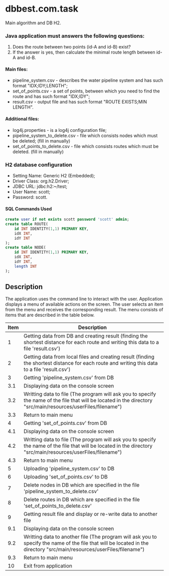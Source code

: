 # dbbest.com.task
Main algorithm and DB H2.

### Java application must answers the following questions: 
1) Does the route between two points (id-A and id-B) exist?
2) If the answer is yes, then calculate the minimal route length between id-A and id-B. 

#### Main files: 
- pipeline_system.csv - describes the water pipeline system and has such format "IDX;IDY;LENGTH";
- set_of_points.csv -  a set of points, between which you need to find the route and has such format "IDX;IDY";
- result.csv - output file and has such format "ROUTE EXISTS;MIN LENGTH".

#### Additional files:
- log4j.properties - is a log4j configuration file;
- pipeline_system_to_delete.csv - file which consists nodes which must be deleted; (fill in manually)
- set_of_points_to_delete.csv - file which consists routes which must be deleted. (fill in manually)

### H2 database configuration

- Setting Name: Generic H2 (Embedded);
- Driver Class: org.h2.Driver;
- JDBC URL: jdbc:h2:~/test;
- User Name: scott;
- Password: scott.

#### SQL Commands Used

```SQL 
create user if not exists scott password 'scott' admin;
create table ROUTE(
    id INT IDENTITY(1,1) PRIMARY KEY,
    idX INT,
    idY INT
);
create table NODE(
    id INT IDENTITY(1,1) PRIMARY KEY,
    idX INT,
    idY INT,
    length INT
);
```

## Description
The application uses the command line to interact with the user. Application displays a menu of available actions on the screen. The user selects an item from the menu and receives the corresponding result. The menu consists of items that are described in the table below.

Item         | Description
-------------|------------
1  | Getting data from DB and creating result (finding the shortest distance for each route and writing this data to a file 'result.csv')
2  | Getting data from local files and creating result (finding the shortest distance for each route and writing this data to a file 'result.csv')
3  | Getting 'pipeline_system.csv' from DB
3.1| Displaying data on the console screen
3.2| Writting data to file (The program will ask you to specify the name of the file that will be located in the directory "src/main/resources/userFiles/filename")
3.3| Return to main menu
4  | Getting 'set_of_points.csv' from DB
4.1| Displaying data on the console screen
4.2| Writting data to file (The program will ask you to specify the name of the file that will be located in the directory "src/main/resources/userFiles/filename")
4.3| Return to main menu
5  | Uploading 'pipeline_system.csv' to DB
6  | Uploading 'set_of_points.csv' to DB
7  | Delete nodes in DB which are specified in the file 'pipeline_system_to_delete.csv'
8  | Delete routes in DB which are specified in the file 'set_of_points_to_delete.csv'
9  | Getting result file and display or re-write data to another file
9.1| Displaying data on the console screen
9.2| Writting data to another file (The program will ask you to specify the name of the file that will be located in the directory "src/main/resources/userFiles/filename")
9.3| Return to main menu
10 | Exit from application



